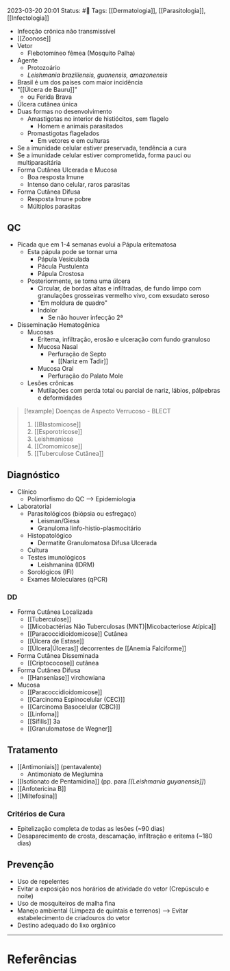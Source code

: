 2023-03-20 20:01
Status: #🌱 
Tags: [[Dermatologia]], [[Parasitologia]], [[Infectologia]]
<br/>
- Infecção crônica não transmissível
- [[Zoonose]]
- Vetor
	- Flebotomíneo fêmea (Mosquito Palha)
- Agente
	- Protozoário
	- _Leishmania braziliensis, guanensis, amazonensis_
- Brasil é um dos países com maior incidência
- "[[Úlcera de Bauru]]"
	- ou Ferida Brava
- Úlcera cutânea única
- Duas formas no desenvolvimento
	- Amastigotas no interior de histiócitos, sem flagelo
		- Homem e animais parasitados
	- Promastigotas flagelados
		- Em vetores e em culturas
- Se a imunidade celular estiver preservada, tendência a cura
- Se a imunidade celular estiver comprometida, forma pauci ou multiparasitária
- Forma Cutânea Ulcerada e Mucosa
	- Boa resposta Imune
	- Intenso dano celular, raros parasitas
- Forma Cutânea Difusa
	- Resposta Imune pobre
	- Múltiplos parasitas
## QC
- Picada que em 1-4 semanas evolui a Pápula eritematosa
	- Esta pápula pode se tornar uma
		- Pápula Vesiculada
		- Pácula Pustulenta
		- Pápula Crostosa
	- Posteriormente, se torna uma úlcera
		- Circular, de bordas altas e infiltradas, de fundo limpo com granulações grosseiras vermelho vivo, com exsudato seroso
		- "Em moldura de quadro"
		- Indolor
			- Se não houver infecção 2ª
- Disseminação Hematogênica
	- Mucosas
		- Eritema, infiltração, erosão e ulceração com fundo granuloso
		- Mucosa Nasal
			- Perfuração de Septo
				- [[Nariz em Tadir]]
		- Mucosa Oral
			- Perfuração do Palato Mole
	- Lesões crônicas
		- Mutilações com perda total ou parcial de nariz, lábios, pálpebras e deformidades
>[!example] Doenças de Aspecto Verrucoso - BLECT
>1. [[Blastomicose]]
>2. [[Esporotricose]]
>3. Leishmaniose
>4. [[Cromomicose]]
>5. [[Tuberculose Cutânea]]

## Diagnóstico
- Clínico
	- Polimorfismo do QC --> Epidemiologia 
- Laboratorial
	- Parasitológicos (biópsia ou esfregaço)
		- Leisman/Giesa
		- Granuloma linfo-histio-plasmocitário
	- Histopatológico
		- Dermatite Granulomatosa Difusa Ulcerada
	- Cultura
	- Testes imunológicos
		- Leishmanina (IDRM)
	- Sorológicos (IFI)
	- Exames Moleculares (qPCR)
### DD
- Forma Cutânea Localizada
	- [[Tuberculose]]
	- [[Micobactérias Não Tuberculosas (MNT)|Micobacteriose Atípica]]
	- [[Paracoccidioidomicose]] Cutânea
	- [[Úlcera de Estase]]
	- [[Úlcera|Úlceras]] decorrentes de [[Anemia Falciforme]]
- Forma Cutânea Disseminada
	- [[Criptococose]] cutânea
- Forma Cutânea Difusa
	- [[Hanseníase]] virchowiana
- Mucosa
	- [[Paracoccidioidomicose]]
	- [[Carcinoma Espinocelular (CEC)]]
	- [[Carcinoma Basocelular (CBC)]]
	- [[Linfoma]]
	- [[Sífilis]] 3a
	- [[Granulomatose de Wegner]]
## Tratamento
- [[Antimoniais]] (pentavalente)
	- Antimoniato de Meglumina
- [[Isotionato de Pentamidina]] (pp. para _[[Leishmania guyanensis]]_)
- [[Anfotericina B]]
- [[Miltefosina]]
### Critérios de Cura
- Epitelização completa de todas as lesões (~90 dias)
- Desaparecimento de crosta, descamação, infiltração e eritema (~180 dias)
## Prevenção
- Uso de repelentes
- Evitar a exposição nos horários de atividade do vetor (Crepúsculo e noite)
- Uso de mosquiteiros de malha fina
- Manejo ambiental (Limpeza de quintais e terrenos) --> Evitar estabelecimento de criadouros do vetor
- Destino adequado do lixo orgânico
____
# Referências

